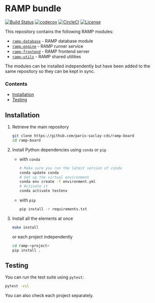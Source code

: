 # RAMP bundle

[![Build Status](https://travis-ci.com/paris-saclay-cds/ramp-board.svg?branch=master)](https://travis-ci.com/paris-saclay-cds/ramp-board)
[![codecov](https://codecov.io/gh/paris-saclay-cds/ramp-board/branch/master/graph/badge.svg)](https://codecov.io/gh/paris-saclay-cds/ramp-board)
[![CircleCI](https://circleci.com/gh/paris-saclay-cds/ramp-board.svg?style=svg)](https://circleci.com/gh/paris-saclay-cds/ramp-board)
[![License](https://img.shields.io/badge/License-BSD%203--Clause-blue.svg)](https://opensource.org/licenses/BSD-3-Clause)


This repository contains the following RAMP modules:

- [`ramp-database`](https://github.com/paris-saclay-cds/ramp-board/tree/master/ramp-database) - RAMP database module
- [`ramp-engine`](https://github.com/paris-saclay-cds/ramp-board/tree/master/ramp-engine) - RAMP runner service
- [`ramp-frontend`](https://github.com/paris-saclay-cds/ramp-board/tree/master/ramp-frontend) - RAMP frontend server
- [`ramp-utils`](https://github.com/paris-saclay-cds/ramp-board/tree/master/ramp-utils) - RAMP shared utilities

The modules can be installed independently but have been added to the same
repository so they can be kept in sync.


### Contents

- [Installation](#installation)
- [Testing](#testing)


Installation
------------

1. Retrieve the main repository

    ```bash
    git clone https://github.com/paris-saclay-cds/ramp-board
    cd ramp-board
    ```

2. Install Python dependencies using `conda` or `pip`

    - with `conda`

      ```bash
      # Make sure you run the latest version of conda
      conda update conda
      # Set up the virtual environment
      conda env create -f environment.yml
      # Activate it
      conda activate testenv
      ```

    - with `pip`

      ```bash
      pip install -r requirements.txt
      ```

3. Install all the elements at once

    ```bash
    make install
    ```

   or each project independently

    ```bash
    cd ramp-<project>
    pip install .
    ```

Testing
-------

You can run the test suite using `pytest`:

```bash
pytest -vsl
```

You can also check each project separately.
